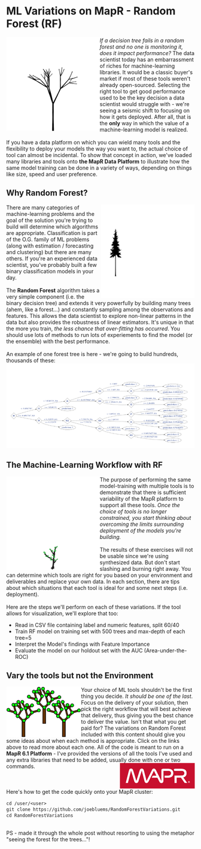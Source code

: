 # ML Variations on MapR - Random Forest (RF)

<img align="left"  src="./images/growing.gif" width="250">

*If a decision tree fails in a random forest and no one is monitoring it, does it impact performance?*  The data scientist today has an embarrassment of riches for machine-learning libraries. It would be a classic buyer's market if most of these tools weren't already open-sourced. Selecting the right tool to get good performance used to be the key decision a data scientist would struggle with - we're seeing a seismic shift to focusing on how it gets deployed. After all, that is the **only** way in which the value of a machine-learning model is realized. <br/>
<br/>
If you have a data platform on which you can wield many tools and the flexibility to deploy your models the way you want to, the actual choice of tool can almost be incidental. To show that concept in action, we've loaded many libraries and tools onto **the MapR Data Platform** to illustrate how the same model training can be done in a variety of ways, depending on things like size, speed and user preference.
<br clear="left"/>

## Why Random Forest?
<img align="right"  src="./images/forest.gif" width="250">

There are many categories of machine-learning problems and the goal of the solution you're trying to build will determine which algorithms are appropriate. Classification is part of the O.G. family of ML problems  (along with estimation / forecasting and clustering) but there are many others. If you're an experienced data scientist, you've probably built a few binary classification models in your day. <br/>
<br/>
The **Random Forest** algorithm takes a very simple component (i.e. the binary decision tree) and extends it very powerfully by building many trees (ahem, like a forest...) and constantly sampling among the observations and features. This allows the data scientist to explore non-linear patterns in the data but also provides the robustness of linear estimators. It's unique in that the more you train, *the less chance that over-fitting has occurred*. You should use lots of methods to run lots of experiements to find the model (or the ensemble) with the best performance.
<br clear="right"/>
<br/>
An example of one forest tree is here - we're going to build hundreds, thousands of these: 
<img src="./images/sampleTree.png" width="750">

## The Machine-Learning Workflow with RF
<img align="left"  src="./images/tree.gif" width="250">

The purpose of performing the same model-training with multiple tools is to demonstrate that there is sufficient variability of the MapR platform to support all these tools. *Once the choice of tools is no longer constrained, you start thinking about overcoming the limits surrounding deployment of the models you're building.* <br/>
<br/>
The results of these exercises will not be usable since we're using synthesized data. But don't start slashing and burning right away. You can determine which tools are right for you based on your environment and deliverables and replace your own data. In each section, there are tips about which situations that each tool is ideal for and some next steps (i.e. deployment). 
<br clear="left"/>
<br/>
Here are the steps we'll perform on each of these variations. If the tool allows for visualization, we'll explore that too: <br/>
* Read in CSV file containing label and numeric features, split 60/40
* Train RF model on training set with 500 trees and max-depth of each tree=5
* Interpret the Model's findings with Feature Importance
* Evaluate the model on our holdout set with the AUC (Area-under-the-ROC) 

## Vary the tools but not the Environment
<img align="left"  src="./images/randomForest.png" width="200">

Your choice of ML tools shouldn't be the first thing you decide. *It should be one of the last*. Focus on the delivery of your solution, then pick the right workflow that will best achieve that delivery, thus giving you the best chance to deliver the value. Isn't that what you get paid for? The variations on Random Forest included with this content should give you some ideas about when each method is appropriate. Click on the links above to read more about each one. All of the code is meant to run on a **MapR 6.1 Platform** - I've provided the versions of all the tools I've used and any extra libraries that need to be added, usually done with one or two commands. <img align="right"  src="./images/mapr.png" width="200">

<br clear="left"/>
<br clear="right"/>
Here's how to get the code quickly onto your MapR cluster: <br/>

```
cd /user/<user>
git clone https://github.com/joebluems/RandomForestVariations.git
cd RandomForestVariations
```
<br/>
PS - made it through the whole post without resorting to using the metaphor "seeing the forest for the trees..."!

